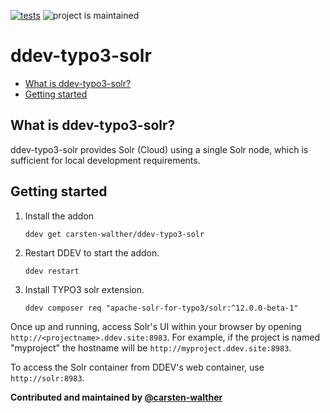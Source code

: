[![tests](https://github.com/carsten-walther/ddev-typo3-solr/actions/workflows/tests.yml/badge.svg)](https://github.com/carsten-walther/ddev-typo3-solr/actions/workflows/tests.yml) ![project is maintained](https://img.shields.io/maintenance/yes/2024.svg)

# ddev-typo3-solr <!-- omit in toc -->

- [What is ddev-typo3-solr?](#what-is-ddev-typo3-solr)
- [Getting started](#getting-started)

## What is ddev-typo3-solr?

ddev-typo3-solr provides Solr (Cloud) using a single Solr node, which is sufficient
for local development requirements.

## Getting started

1. Install the addon

    ```shell
    ddev get carsten-walther/ddev-typo3-solr
    ```

2. Restart DDEV to start the addon.

   ```shell
   ddev restart
   ```

3. Install TYPO3 solr extension.

   ```shell
   ddev composer req "apache-solr-for-typo3/solr:^12.0.0-beta-1"
   ```

Once up and running, access Solr's UI within your browser by opening
`http://<projectname>.ddev.site:8983`. For example, if the project is named
"myproject" the hostname will be `http://myproject.ddev.site:8983`.

To access the Solr container from DDEV's web container, use  `http://solr:8983`.

**Contributed and maintained by [@carsten-walther](https://github.com/carsten-walther)**
